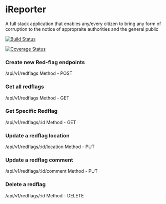 # iReporter
A full stack application that enables any/every citizen to bring any form of corruption to the notice of appropraite authorities and the general public


[![Build Status](https://travis-ci.org/beejay1293/iReporter.svg?branch=develop)](https://travis-ci.org/beejay1293/iReporter)

[![Coverage Status](https://coveralls.io/repos/github/beejay1293/iReporter/badge.svg?branch=develop)](https://coveralls.io/github/beejay1293/iReporter?branch=develop)


### Create new Red-flag endpoints
/api/v1/redflags
Method - POST

### Get all redflags
/api/v1/redflags
Method - GET

### Get Specific Redflag
/api/v1/redflags/:id
Method - GET

### Update a redflag location
/api/v1/redflags/:id/location
Method - PUT

### Update a redflag comment
/api/v1/redflags/:id/comment
Method - PUT

### Delete a redflag
/api/v1/redflags/:id
Method - DELETE
